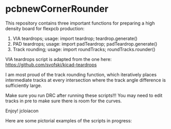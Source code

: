 # pcbnewCornerRounder

This repository contains three important functions for preparing a high density board for flexpcb production:
1) VIA teardrops;  usage: import teardrop; teardrop.generate()
2) PAD teardrops;  usage: import padTeardrop; padTeardrop.generate()
3) Track rounding; usage: import roundTracks; roundTracks.rounder()

VIA teardrops script is adapted from the one here:
https://github.com/svofski/kicad-teardrops

I am most proud of the track rounding function, which iteratively places intermediate tracks at every intersection where the track angle difference is sufficiently large. 

Make sure you run DRC after running these scripts!!! You may need to edit tracks in pre to make sure there is room for the curves. 

Enjoy!
jcloiacon

Here are some pictorial examples of the scripts in progress:
